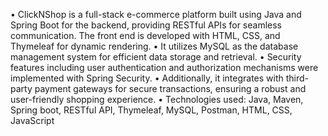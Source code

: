 • ClickNShop is a full-stack e-commerce platform built using Java and Spring Boot for the backend, providing RESTful APIs
for seamless communication. The front end is developed with HTML, CSS, and Thymeleaf for dynamic rendering.
• It utilizes MySQL as the database management system for efficient data storage and retrieval.
• Security features including user authentication and authorization mechanisms were implemented with Spring Security.
• Additionally, it integrates with third-party payment gateways for secure transactions, ensuring a robust and user-friendly
shopping experience.
• Technologies used: Java, Maven, Spring boot, RESTful API, Thymeleaf, MySQL, Postman, HTML, CSS, JavaScript

